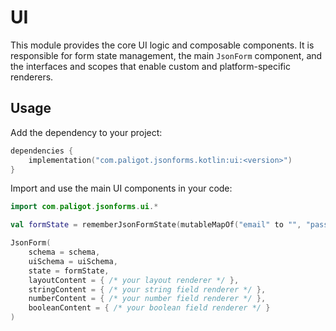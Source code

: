 # UI

This module provides the core UI logic and composable components. It is responsible for form state 
management, the main `JsonForm` component, and the interfaces and scopes that enable custom and 
platform-specific renderers.

## Usage

Add the dependency to your project:

```kotlin
dependencies {
    implementation("com.paligot.jsonforms.kotlin:ui:<version>")
}
```

Import and use the main UI components in your code:

```kotlin
import com.paligot.jsonforms.ui.*

val formState = rememberJsonFormState(mutableMapOf("email" to "", "password" to ""))

JsonForm(
    schema = schema,
    uiSchema = uiSchema,
    state = formState,
    layoutContent = { /* your layout renderer */ },
    stringContent = { /* your string field renderer */ },
    numberContent = { /* your number field renderer */ },
    booleanContent = { /* your boolean field renderer */ }
)
```
